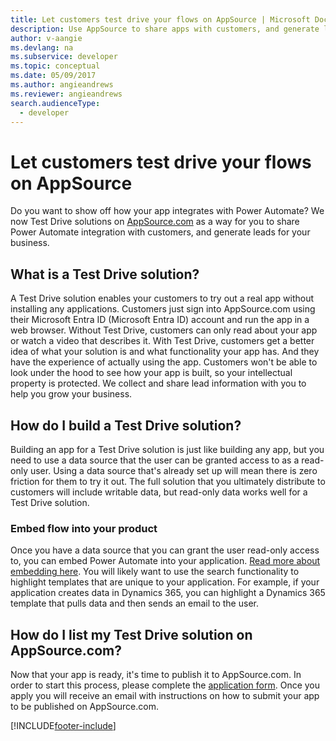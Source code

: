 ```yaml
---
title: Let customers test drive your flows on AppSource | Microsoft Docs
description: Use AppSource to share apps with customers, and generate leads for your business.
author: v-aangie
ms.devlang: na
ms.subservice: developer
ms.topic: conceptual
ms.date: 05/09/2017
ms.author: angieandrews
ms.reviewer: angieandrews
search.audienceType: 
  - developer
---
```

# Let customers test drive your flows on AppSource

Do you want to show off how your app integrates with Power Automate? We now Test Drive solutions on [AppSource.com](https://appsource.microsoft.com) as a way for you to share Power Automate integration with customers, and generate leads for your business.

## What is a Test Drive solution?
A Test Drive solution enables your customers to try out a real app without installing any applications. Customers just sign into AppSource.com using their Microsoft Entra ID (Microsoft Entra ID) account and run the app in a web browser. Without Test Drive, customers can only read about your app or watch a video that describes it. With Test Drive, customers get a better idea of what your solution is and what functionality your app has. And they have the experience of actually using the app. Customers won't be able to look under the hood to see how your app is built, so your intellectual property is protected. We collect and share lead information with you to help you grow your business.

## How do I build a Test Drive solution?
Building an app for a Test Drive solution is just like building any app, but you need to use a data source that the user can be granted access to as a read-only user. Using a data source that's already set up will mean there is zero friction for them to try it out. The full solution that you ultimately distribute to customers will include writable data, but read-only data works well for a Test Drive solution.

### Embed flow into your product
Once you have a data source that you can grant the user read-only access to, you can embed Power Automate into your application. [Read more about embedding here](embed-flow-dev.md). You will likely want to use the search functionality to highlight templates that are unique to your application. For example, if your application creates data in Dynamics 365, you can highlight a Dynamics 365 template that pulls data and then sends an email to the user. 

## How do I list my Test Drive solution on AppSource.com?
Now that your app is ready, it's time to publish it to AppSource.com. In order to start this process, please complete the [application form](https://make.powerautomate.com/partners/get-listed/). Once you apply you will receive an email with instructions on how to submit your app to be published on AppSource.com.



[!INCLUDE[footer-include](../includes/footer-banner.md)]